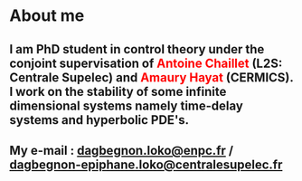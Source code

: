 # About me

## I am PhD student in control theory under the conjoint supervisation of <span style="color: red;">Antoine Chaillet</span> (L2S: Centrale Supelec) and <span style="color: red;">Amaury Hayat</span> (CERMICS). I work on the stability of some infinite dimensional systems namely time-delay systems and hyperbolic PDE's.

## My e-mail : dagbegnon.loko@enpc.fr / dagbegnon-epiphane.loko@centralesupelec.fr
